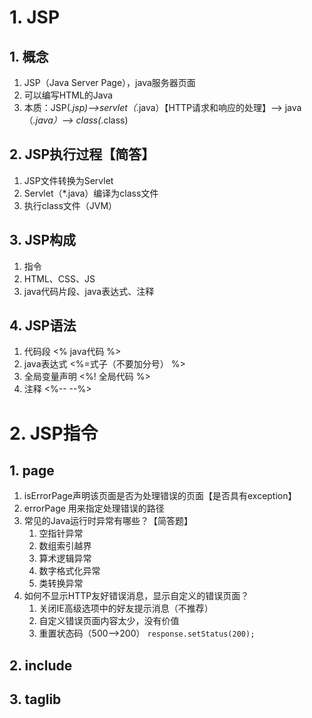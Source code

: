 # 1. JSP
## 1. 概念
1. JSP（Java Server Page），java服务器页面
2. 可以编写HTML的Java
3. 本质：JSP(*.jsp)-->servlet（*.java）【HTTP请求和响应的处理】--> java（*.java）--> class(*.class)
## 2. JSP执行过程【简答】
1. JSP文件转换为Servlet
2. Servlet（*.java）编译为class文件
3. 执行class文件（JVM）
## 3. JSP构成
1. 指令
2. HTML、CSS、JS
3. java代码片段、java表达式、注释
## 4. JSP语法
1. 代码段 <%  java代码 %>
2. java表达式 <%=式子（不要加分号）   %>
3. 全局变量声明 <%!  全局代码 %>
4. 注释 <%--    --%>
# 2. JSP指令
## 1. page
1. isErrorPage声明该页面是否为处理错误的页面【是否具有exception】
2. errorPage 用来指定处理错误的路径
3. 常见的Java运行时异常有哪些？【简答题】
	1. 空指针异常
	2. 数组索引越界
	3. 算术逻辑异常
	4. 数字格式化异常
	5. 类转换异常
4. 如何不显示HTTP友好错误消息，显示自定义的错误页面？
	1. 关闭IE高级选项中的好友提示消息（不推荐）
	2. 自定义错误页面内容太少，没有价值
	3. 重置状态码（500-->200） ```response.setStatus(200);```
## 2. include
## 3. taglib